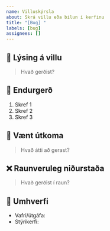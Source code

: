 ```yaml
---
name: Villuskýrsla
about: Skrá villu eða bilun í kerfinu
title: "[Bug] "
labels: [bug]
assignees: []
---
```


## 🐛 Lýsing á villu
> Hvað gerðist?

## 🔁 Endurgerð
1. Skref 1
2. Skref 2
3. Skref 3

## 🤔 Vænt útkoma
> Hvað átti að gerast?

## ❌ Raunveruleg niðurstaða
> Hvað gerðist í raun?

## 🧪 Umhverfi
- Vafri/útgáfa:
- Stýrikerfi:
